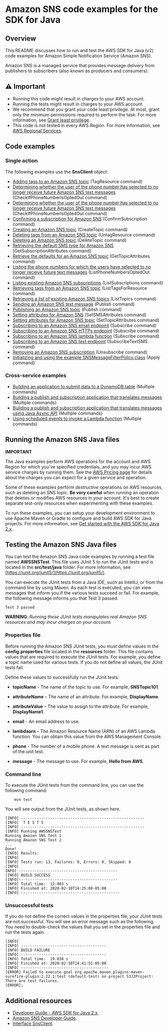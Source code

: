 # Amazon SNS code examples for the SDK for Java

## Overview

This README discusses how to run and test the AWS SDK for Java (v2) code examples for Amazon Simple Notification Service (Amazon SNS).

Amazon SNS is a managed service that provides message delivery from publishers to subscribers (also known as producers and consumers).

## ⚠️ Important

-   Running this code might result in charges to your AWS account.
-   Running the tests might result in charges to your AWS account.
-   We recommend that you grant your code least privilege. At most, grant only the minimum permissions required to perform the task. For more information, see [Grant least privilege](https://docs.aws.amazon.com/IAM/latest/UserGuide/best-practices.html#grant-least-privilege).
-   This code is not tested in every AWS Region. For more information, see [AWS Regional Services](https://aws.amazon.com/about-aws/global-infrastructure/regional-product-services).

## Code examples

### Single action

The following examples use the **SnsClient** object:

-   [Adding tags to an Amazon SNS topic](https://github.com/picante-io/aws-doc-sdk-examples/tree/main/javav2/example_code/sns/src/main/java/com/example/sns/AddTags.java) (TagResource command)
-   [Determining whether the user of the phone number has selected to no longer receive future Amazon SNS text messages](https://github.com/picante-io/aws-doc-sdk-examples/tree/main/javav2/example_code/sns/src/main/java/com/example/sns/CheckOptOut.java) (CheckIfPhoneNumberIsOptedOut command)
-   [Determining whether the user of the phone number has selected to no longer receive future Amazon SNS text messages](https://github.com/picante-io/aws-doc-sdk-examples/tree/main/javav2/example_code/sns/src/main/java/com/example/sns/CheckOptOut.java) (CheckIfPhoneNumberIsOptedOut command)
-   [Confirming a subscription for Amazon SNS](https://github.com/picante-io/aws-doc-sdk-examples/tree/main/javav2/example_code/sns/src/main/java/com/example/sns/ConfirmSubscription.java) (ConfirmSubscription command)
-   [Creating an Amazon SNS topic](https://github.com/picante-io/aws-doc-sdk-examples/tree/main/javav2/example_code/sns/src/main/java/com/example/sns/CreateTopic.java) (CreateTopic command)
-   [Deleting tags from an Amazon SNS topic](https://github.com/picante-io/aws-doc-sdk-examples/tree/main/javav2/example_code/sns/src/main/java/com/example/sns/DeleteTag.java) (UntagResource command)
-   [Deleting an Amazon SNS topic](https://github.com/picante-io/aws-doc-sdk-examples/tree/main/javav2/example_code/sns/src/main/java/com/example/sns/DeleteTopic.java) (DeleteTopic command)
-   [Retrieving the default SMS type for Amazon SNS](https://github.com/picante-io/aws-doc-sdk-examples/tree/main/javav2/example_code/sns/src/main/java/com/example/sns/GetSMSAtrributes.java) (GetSubscriptionAttributes command)
-   [Retrieve the defaults for an Amazon SNS topic](https://github.com/picante-io/aws-doc-sdk-examples/tree/main/javav2/example_code/sns/src/main/java/com/example/sns/GetTopicAttributes.java) (GetTopicAttributes command)
-   [Listing the phone numbers for which the users have selected to no longer receive future text messages](https://github.com/picante-io/aws-doc-sdk-examples/tree/main/javav2/example_code/sns/src/main/java/com/example/sns/ListOptOut.java) (ListPhoneNumbersOptedOut command)
-   [Listing existing Amazon SNS subscriptions](https://github.com/picante-io/aws-doc-sdk-examples/tree/main/javav2/example_code/sns/src/main/java/com/example/sns/ListSubscriptions.java) (ListSubscriptions command)
-   [Retrieving tags from an Amazon SNS topic](https://github.com/picante-io/aws-doc-sdk-examples/tree/main/javav2/example_code/sns/src/main/java/com/example/sns/ListTags.java) (ListTagsForResource command)
-   [Retrieving a list of existing Amazon SNS topics](https://github.com/picante-io/aws-doc-sdk-examples/tree/main/javav2/example_code/sns/src/main/java/com/example/sns/ListTopics.java) (ListTopics command)
-   [Sending an Amazon SNS text message](https://github.com/picante-io/aws-doc-sdk-examples/tree/main/javav2/example_code/sns/src/main/java/com/example/sns/PublishTextSMS.java) (Publish command)
-   [Publishing an Amazon SNS topic](https://github.com/picante-io/aws-doc-sdk-examples/tree/main/javav2/example_code/sns/src/main/java/com/example/sns/PublishTopic.java) (Publish command)
-   [Setting attributes for Amazon SNS](https://github.com/picante-io/aws-doc-sdk-examples/tree/main/javav2/example_code/sns/src/main/java/com/example/sns/SetSMSAttributes.java) (SetSMSAttributes command)
-   [Setting attributes for Amazon SNS topic](https://github.com/picante-io/aws-doc-sdk-examples/tree/main/javav2/example_code/sns/src/main/java/com/example/sns/SetTopicAttributes.java) (SetTopicAttributes command)
-   [Subscribing to an Amazon SNS email endpoint](https://github.com/picante-io/aws-doc-sdk-examples/tree/main/javav2/example_code/sns/src/main/java/com/example/sns/SubscribeEmail.java) (Subscribe command)
-   [Subscribing to an Amazon SNS HTTPs endpoint](https://github.com/picante-io/aws-doc-sdk-examples/tree/main/javav2/example_code/sns/src/main/java/com/example/sns/SubscribeHTTPS.java) (Subscribe command)
-   [Subscribing to an Amazon SNS lambda function](https://github.com/picante-io/aws-doc-sdk-examples/tree/main/javav2/example_code/sns/src/main/java/com/example/sns/SubscribeLambda.java) (Subscribe command)
-   [Subscribing to an Amazon SNS text endpoint](https://github.com/picante-io/aws-doc-sdk-examples/tree/main/javav2/example_code/sns/src/main/java/com/example/sns/SubscribeTextSMS.java) (SubscribeTextSMS command)
-   [Removing an Amazon SNS subscription](https://github.com/picante-io/aws-doc-sdk-examples/tree/main/javav2/example_code/sns/src/main/java/com/example/sns/Unsubscribe.java) (Unsubscribe command)
-   [Initializing and using the example SNSMessageFilterPolicy class](https://github.com/picante-io/aws-doc-sdk-examples/tree/main/javav2/example_code/sns/src/main/java/com/example/sns/UseMessageFilterPolicy.java) (Apply command)

### Cross-service examples

-   [Building an application to submit data to a DynamoDB table](https://github.com/picante-io/aws-doc-sdk-examples/tree/main/javav2/usecases/creating_first_project) (Multiple commands)
-   [Building a publish and subscription application that translates messages](https://github.com/picante-io/aws-doc-sdk-examples/tree/main/javav2/usecases/creating_sns_sample_app) (Multiple commands)
-   [Building a publish and subscription application that translates messages using Java Async API](https://github.com/picante-io/aws-doc-sdk-examples/tree/main/javav2/usecases/creating_sns_async) (Multiple commands)
-   [Using scheduled events to invoke a Lambda function](https://github.com/picante-io/aws-doc-sdk-examples/tree/main/javav2/usecases/creating_scheduled_events) (Multiple commands)

## Running the Amazon SNS Java files

**IMPORTANT**

The Java examples perform AWS operations for the account and AWS Region for which you've specified credentials, and you may incur AWS service charges by running them. See the [AWS Pricing page](https://aws.amazon.com/pricing/) for details about the charges you can expect for a given service and operation.

Some of these examples perform _destructive_ operations on AWS resources, such as deleting an SNS topic. **Be very careful** when running an operation that deletes or modifies AWS resources in your account. It's best to create separate test-only resources when experimenting with these examples.

To run these examples, you can setup your development environment to use Apache Maven or Gradle to configure and build AWS SDK for Java projects. For more information,
see [Get started with the AWS SDK for Java 2.x](https://docs.aws.amazon.com/sdk-for-java/latest/developer-guide/get-started.html).

## Testing the Amazon SNS Java files

You can test the Amazon SNS Java code examples by running a test file named **AWSSNSTest**. This file uses JUnit 5 to run the JUnit tests and is located in the **src/test/java** folder. For more information, see [https://junit.org/junit5/](https://junit.org/junit5/).

You can execute the JUnit tests from a Java IDE, such as IntelliJ, or from the command line by using Maven. As each test is executed, you can view messages that inform you if the various tests succeed or fail. For example, the following message informs you that Test 3 passed.

    Test 3 passed

**WARNING**: _Running these JUnit tests manipulates real Amazon SNS resources and may incur charges on your account._

### Properties file

Before running the Amazon SNS JUnit tests, you must define values in the **config.properties** file located in the **resources** folder. This file contains values that are required to execute the JUnit tests. For example, you define a topic name used for various tests. If you do not define all values, the JUnit tests fail.

Define these values to successfully run the JUnit tests:

-   **topicName** - The name of the topic to use. For example, **SNSTopic101**.

-   **attributeName** – The name of an attribute. For example, **DisplayName**.

-   **attributeValue** – The value to assign to the attribute. For example, **DisplayName1**.

-   **email** - An email address to use.

-   **lambdaarn** – The Amazon Resource Name (ARN) of an AWS Lambda function. You can obtain this value from the AWS Management Console.
-   **phone** - The number of a mobile phone. A text message is sent as part of the unit test.

-   **message** - The message to use. For example, **Hello from AWS**.

### Command line

To execute the JUnit tests from the command line, you can use the following command.

    	mvn test

You will see output from the JUnit tests, as shown here.

    [INFO] -------------------------------------------------------
    [INFO]  T E S T S
    [INFO] -------------------------------------------------------
    [INFO] Running AWSSNSTest
    Running Amazon SNS Test 1
    Running Amazon SNS Test 2
    ...
    Done!
    [INFO] Results:
    [INFO]
    [INFO] Tests run: 13, Failures: 0, Errors: 0, Skipped: 0
    [INFO]
    INFO] --------------------------------------------
    [INFO] BUILD SUCCESS
    [INFO]--------------------------------------------
    [INFO] Total time:  12.003 s
    [INFO] Finished at: 2020-02-10T14:25:08-05:00
    [INFO] --------------------------------------------

### Unsuccessful tests

If you do not define the correct values in the properties file, your JUnit tests are not successful. You will see an error message such as the following. You need to double-check the values that you set in the properties file and run the tests again.

    [INFO]
    [INFO] --------------------------------------
    [INFO] BUILD FAILURE
    [INFO] --------------------------------------
    [INFO] Total time:  19.038 s
    [INFO] Finished at: 2020-02-10T14:41:51-05:00
    [INFO] ---------------------------------------
    [ERROR] Failed to execute goal org.apache.maven.plugins:maven-surefire-plugin:2.22.1:test (default-test) on project S3J2Project:  There are test failures.
    [ERROR];

## Additional resources

-   [Developer Guide - AWS SDK for Java 2.x](https://docs.aws.amazon.com/sdk-for-java/latest/developer-guide/get-started.html).
-   [Amazon SNS Developer Guide](https://docs.aws.amazon.com/sns/latest/dg/welcome.html).
-   [Interface SnsClient](https://sdk.amazonaws.com/java/api/latest/software/amazon/awssdk/services/sns/SnsClient.html).
